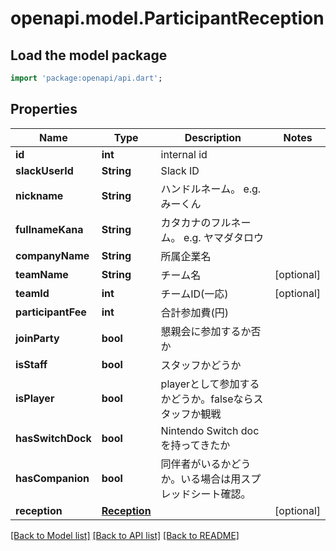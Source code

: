 # openapi.model.ParticipantReception

## Load the model package
```dart
import 'package:openapi/api.dart';
```

## Properties
Name | Type | Description | Notes
------------ | ------------- | ------------- | -------------
**id** | **int** | internal id | 
**slackUserId** | **String** | Slack ID | 
**nickname** | **String** | ハンドルネーム。 e.g. みーくん | 
**fullnameKana** | **String** | カタカナのフルネーム。 e.g. ヤマダタロウ | 
**companyName** | **String** | 所属企業名 | 
**teamName** | **String** | チーム名 | [optional] 
**teamId** | **int** | チームID(一応) | [optional] 
**participantFee** | **int** | 合計参加費(円) | 
**joinParty** | **bool** | 懇親会に参加するか否か | 
**isStaff** | **bool** | スタッフかどうか | 
**isPlayer** | **bool** | playerとして参加するかどうか。falseならスタッフか観戦 | 
**hasSwitchDock** | **bool** | Nintendo Switch doc を持ってきたか | 
**hasCompanion** | **bool** | 同伴者がいるかどうか。いる場合は用スプレッドシート確認。 | 
**reception** | [**Reception**](Reception.md) |  | [optional] 

[[Back to Model list]](../README.md#documentation-for-models) [[Back to API list]](../README.md#documentation-for-api-endpoints) [[Back to README]](../README.md)


